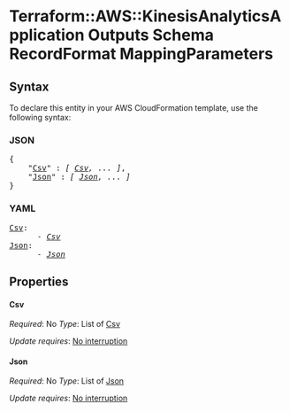 # Terraform::AWS::KinesisAnalyticsApplication Outputs Schema RecordFormat MappingParameters

## Syntax

To declare this entity in your AWS CloudFormation template, use the following syntax:

### JSON

<pre>
{
    "<a href="#csv" title="Csv">Csv</a>" : <i>[ <a href="outputs-schema-recordformat-mappingparameters-csv.md">Csv</a>, ... ]</i>,
    "<a href="#json" title="Json">Json</a>" : <i>[ <a href="outputs-schema-recordformat-mappingparameters-json.md">Json</a>, ... ]</i>
}
</pre>

### YAML

<pre>
<a href="#csv" title="Csv">Csv</a>: <i>
      - <a href="outputs-schema-recordformat-mappingparameters-csv.md">Csv</a></i>
<a href="#json" title="Json">Json</a>: <i>
      - <a href="outputs-schema-recordformat-mappingparameters-json.md">Json</a></i>
</pre>

## Properties

#### Csv

_Required_: No
_Type_: List of <a href="outputs-schema-recordformat-mappingparameters-csv.md">Csv</a>

_Update requires_: [No interruption](https://docs.aws.amazon.com/AWSCloudFormation/latest/UserGuide/using-cfn-updating-stacks-update-behaviors.html#update-no-interrupt)

#### Json

_Required_: No
_Type_: List of <a href="outputs-schema-recordformat-mappingparameters-json.md">Json</a>

_Update requires_: [No interruption](https://docs.aws.amazon.com/AWSCloudFormation/latest/UserGuide/using-cfn-updating-stacks-update-behaviors.html#update-no-interrupt)

